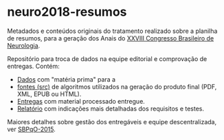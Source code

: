 # neuro2018-resumos

Metadados e conteúdos originais do tratamento realizado sobre a planilha de resumos, para a geração dos Anais do [XXVIII Congresso Brasileiro de Neurologia](http://neuro2018.com.br).

Repositório para troca de dados na equipe editorial e comprovação de entregas. Contém:

* [Dados](dados) com "matéria prima" para a 
* [fontes (src)](src) de algoritmos utilizados na geração do produto final (PDF, XML, EPUB ou HTML). 
* [Entregas](entregas) com material processado entregue. 
* [Relatório](relatorio.md) com indicações mais detalhadas dos requisitos e testes.

Maiores detalhes sobre gestão dos entregáveis e equipe descentralizada, ver [SBPqO-2015](https://github.com/ppKrauss/SBPqO-2015).

